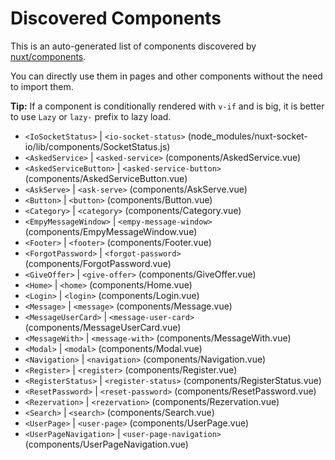 # Discovered Components

This is an auto-generated list of components discovered by [nuxt/components](https://github.com/nuxt/components).

You can directly use them in pages and other components without the need to import them.

**Tip:** If a component is conditionally rendered with `v-if` and is big, it is better to use `Lazy` or `lazy-` prefix to lazy load.

- `<IoSocketStatus>` | `<io-socket-status>` (node_modules/nuxt-socket-io/lib/components/SocketStatus.js)
- `<AskedService>` | `<asked-service>` (components/AskedService.vue)
- `<AskedServiceButton>` | `<asked-service-button>` (components/AskedServiceButton.vue)
- `<AskServe>` | `<ask-serve>` (components/AskServe.vue)
- `<Button>` | `<button>` (components/Button.vue)
- `<Category>` | `<category>` (components/Category.vue)
- `<EmpyMessageWindow>` | `<empy-message-window>` (components/EmpyMessageWindow.vue)
- `<Footer>` | `<footer>` (components/Footer.vue)
- `<ForgotPassword>` | `<forgot-password>` (components/ForgotPassword.vue)
- `<GiveOffer>` | `<give-offer>` (components/GiveOffer.vue)
- `<Home>` | `<home>` (components/Home.vue)
- `<Login>` | `<login>` (components/Login.vue)
- `<Message>` | `<message>` (components/Message.vue)
- `<MessageUserCard>` | `<message-user-card>` (components/MessageUserCard.vue)
- `<MessageWith>` | `<message-with>` (components/MessageWith.vue)
- `<Modal>` | `<modal>` (components/Modal.vue)
- `<Navigation>` | `<navigation>` (components/Navigation.vue)
- `<Register>` | `<register>` (components/Register.vue)
- `<RegisterStatus>` | `<register-status>` (components/RegisterStatus.vue)
- `<ResetPassword>` | `<reset-password>` (components/ResetPassword.vue)
- `<Rezervation>` | `<rezervation>` (components/Rezervation.vue)
- `<Search>` | `<search>` (components/Search.vue)
- `<UserPage>` | `<user-page>` (components/UserPage.vue)
- `<UserPageNavigation>` | `<user-page-navigation>` (components/UserPageNavigation.vue)
